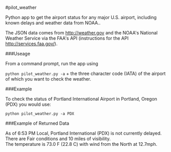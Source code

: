 #pilot_weather

Python app to get the airport status for any major U.S. airport, including 
known delays and weather data from NOAA..

The JSON data comes from http://weather.gov and the NOAA's National Weather Service via the FAA's 
API (instructions for the API http://services.faa.gov/).

###Useage

From a command prompt, run the app using

`python pilot_weather.py -a` + the three character code (IATA) of the airport
 of which you want to check the weather.

###Example

To check the status of Portland International Airport in Portland, Oregon (PDX) you would use:

`python pilot_weather.py -a PDX`


###Example of Returned Data

As of 6:53 PM Local, Portland International (PDX) is not currently delayed.  
There are Fair conditions and 10 miles of visibility.  
The temperature is 73.0 F (22.8 C) with wind from the North at 12.7mph.